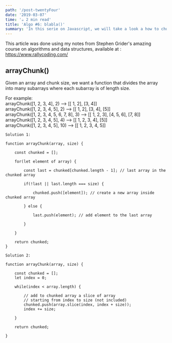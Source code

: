 ```yaml
---
path: '/post-twentyFour'
date: '2019-03-07'
time: '☕️ 2 min read'
title: 'Algo #6: blabla()'
summary: 'In this serie on Javascript, we will take a look a how to chunk arrays.'
---
```


This article was done using my notes from Stephen Grider's amazing course on algorithms and data structures, available at : https://www.rallycoding.com/

## arrayChunk()

Given an array and chunk size, we want a function that divides the array into many subarrays where each subarray is of length size.

For example:<br>
arrayChunk([1, 2, 3, 4], 2) --> [[ 1, 2], [3, 4]]<br>
arrayChunk([1, 2, 3, 4, 5], 2) --> [[ 1, 2], [3, 4], [5]]<br>
arrayChunk([1, 2, 3, 4, 5, 6, 7, 8], 3) --> [[ 1, 2, 3], [4, 5, 6], [7, 8]]<br>
arrayChunk([1, 2, 3, 4, 5], 4) --> [[ 1, 2, 3, 4], [5]]<br>
arrayChunk([1, 2, 3, 4, 5], 10) --> [[ 1, 2, 3, 4, 5]]<br>

```
Solution 1:

function arrayChunk(array, size) {

    const chunked = [];

    for(let element of array) {

        const last = chunked[chunked.length - 1]; // last array in the chunked array

        if(!last || last.length === size) {

            chunked.push([element]); // create a new array inside chunked array

        } else {

            last.push(element); // add element to the last array

        }

    }

    return chunked;
}

```

```
Solution 2:

function arrayChunk(array, size) {

    const chunked = [];
    let index = 0;

    while(index < array.length) {

        // add to chunked array a slice of array
        // starting from index to size (not included)
        chunked.push(array.slice(index, index + size));
        index += size;

    }

    return chunked;

}

```
